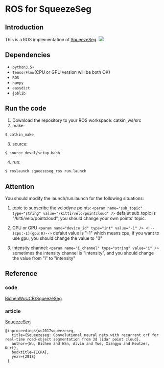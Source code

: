 # **ROS for SqueezeSeg**

## Introduction
This is a ROS implementation of [SqueezeSeg](https://arxiv.org/abs/1710.07368).
![][image0] 

## Dependencies
- `python3.5+`
- `TensorFlow`(CPU or GPU version will be both OK)
- `ROS`
- `numpy`
- `easydict`
- `joblib`

##  Run the code
1. Download the repository to your ROS workspace: catkin_ws/src
2. make: 
```bash
$ catkin_make
```
3. source:
```bash
$ source devel/setup.bash
```
4. run: 
```bash
$ roslaunch squeezeseg_ros run.launch
```

##  Attention
You should modify the launch/run.launch for the following situations:
1. topic to subscribe the velodyne points:
    `<param name="sub_topic" type="string" value="/kitti/velo/pointcloud" />`
    defalut sub_topic is "/kitti/velo/pointcloud", you should change your own points' topic.

2. CPU or GPU
    `<param name="device_id" type="int" value="-1" /> <!--(cpu:-1)(gpu:0)-->`
    defalut value is "-1" which means cpu, if you want to use gpu, you should change the value to "0" 

3. intensity  channel:
`<param name="i_channel" type="string" value="i" />`
sometimes the intensity channel is "intensity", and you should change the value from "i" to "intensity" 

## Reference 
### code
[BichenWuUCB/SqueezeSeg](https://github.com/BichenWuUCB/SqueezeSeg)

### article
[SqueezeSeg](https://arxiv.org/abs/1710.07368)

    @inproceedings{wu2017squeezeseg,
       title={Squeezeseg: Convolutional neural nets with recurrent crf for real-time road-object segmentation from 3d lidar point cloud},
       author={Wu, Bichen and Wan, Alvin and Yue, Xiangyu and Keutzer, Kurt},
       booktitle={ICRA}, 
       year={2018}
     }


[//]: # "Image References"
[image0]: ./data/samples_out/squeezeseg.png

